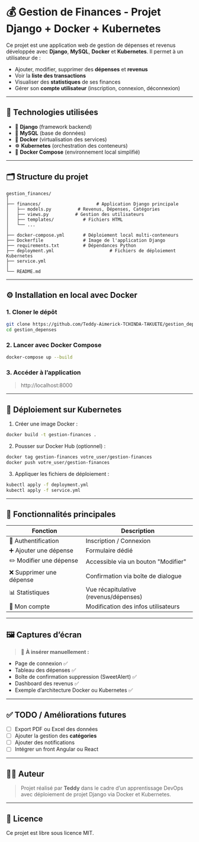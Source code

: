 # 💰 Gestion de Finances - Projet Django + Docker + Kubernetes

Ce projet est une application web de gestion de dépenses et revenus développée avec **Django**, **MySQL**, **Docker** et **Kubernetes**. Il permet à un utilisateur de :

- Ajouter, modifier, supprimer des **dépenses** et **revenus**
- Voir la **liste des transactions**
- Visualiser des **statistiques** de ses finances
- Gérer son **compte utilisateur** (inscription, connexion, déconnexion)

---

## 🔧 Technologies utilisées

- 🐍 **Django** (framework backend)
- 🐬 **MySQL** (base de données)
- 🐳 **Docker** (virtualisation des services)
- ☸️ **Kubernetes** (orchestration des conteneurs)
- 🧰 **Docker Compose** (environnement local simplifié)

---

## 🗂️ Structure du projet

```
gestion_finances/
│
├── finances/                     # Application Django principale
│   ├── models.py          # Revenus, Dépenses, Catégories
│   ├── views.py          # Gestion des utilisateurs
│   ├── templates/           # Fichiers HTML
│   └── ...
│
├── docker-compose.yml       # Déploiement local multi-conteneurs
├── Dockerfile               # Image de l'application Django
├── requirements.txt         # Dépendances Python
├── deployment.yml                     # Fichiers de déploiement Kubernetes
├── service.yml
│
└── README.md
```

---

## ⚙️ Installation en local avec Docker

### 1. Cloner le dépôt
```bash
git clone https://github.com/Teddy-Aimerick-TCHINDA-TAKUETE/gestion_depenses.git
cd gestion_depenses
```

### 2. Lancer avec Docker Compose
```bash
docker-compose up --build
```

### 3. Accéder à l’application
> http://localhost:8000

---

## 🚀 Déploiement sur Kubernetes

1. Créer une image Docker :
```bash
docker build -t gestion-finances .
```

2. Pousser sur Docker Hub (optionnel) :
```bash
docker tag gestion-finances votre_user/gestion-finances
docker push votre_user/gestion-finances
```

3. Appliquer les fichiers de déploiement :
```bash
kubectl apply -f deployment.yml
kubectl apply -f service.yml
```

---

## 🔐 Fonctionnalités principales

| Fonction                  | Description                          |
|---------------------------|--------------------------------------|
| 🔐 Authentification       | Inscription / Connexion              |
| ➕ Ajouter une dépense     | Formulaire dédié                     |
| ✏️ Modifier une dépense    | Accessible via un bouton "Modifier"  |
| ❌ Supprimer une dépense   | Confirmation via boîte de dialogue   |
| 📊 Statistiques           | Vue récapitulative (revenus/dépenses) |
| 👤 Mon compte             | Modification des infos utilisateurs  |

---

## 🖼️ Captures d’écran

> 📌 **À insérer manuellement :**

- Page de connexion ✅
- Tableau des dépenses ✅
- Boîte de confirmation suppression (SweetAlert) ✅
- Dashboard des revenus ✅
- Exemple d’architecture Docker ou Kubernetes ✅

---

## ✅ TODO / Améliorations futures

- [ ] Export PDF ou Excel des données
- [ ] Ajouter la gestion des **catégories**
- [ ] Ajouter des notifications
- [ ] Intégrer un front Angular ou React

---

## 👨‍💻 Auteur

> Projet réalisé par **Teddy** dans le cadre d’un apprentissage DevOps avec déploiement de projet Django via Docker et Kubernetes.

---

## 📝 Licence

Ce projet est libre sous licence MIT.
